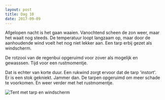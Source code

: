 ```yaml
---
layout: post
title: Dag 10
date: 2017-09-09
---
```


Afgelopen nacht is het gaan waaien. Vanochtend scheen de zon weer, maar het waait nog steeds. De temperatuur loopt langzaam op, maar door de aanhoudende wind voelt het nog niet lekker aan. Een tarp erbij gezet als windscherm. <br>

De rotzooi van de regenbui opgeruimd voor zover als mogelijk en gewasssen. Tijd voor een rustmomentje.<br>

Dat is echter van korte duur. Een rukwind zorgt ervoor dat de tarp 'instort'. Er is een stok gekniekt. Jammer dan. De tarpen opgeruimd om meer schade te voorkomen. En weer verder met het rustmomentje.

![Tent met tarp en windscherm]( https://github.com/Prudento-NL/2017-09-frankrijk/blob/master/images/dag10.jpg)